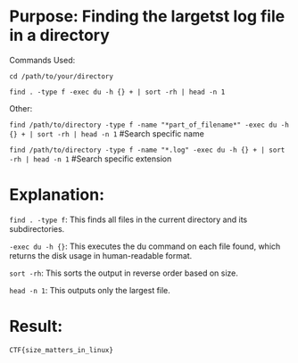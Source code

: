 # Purpose: Finding the largetst log file in a directory

Commands Used:

`cd /path/to/your/directory`

`find . -type f -exec du -h {} + | sort -rh | head -n 1`

Other:

`find /path/to/directory -type f -name "*part_of_filename*" -exec du -h {} + | sort -rh | head -n 1` #Search specific name

`find /path/to/directory -type f -name "*.log" -exec du -h {} + | sort -rh | head -n 1` #Search specific extension


# Explanation:
`find . -type f`: This finds all files in the current directory and its subdirectories.

`-exec du -h {}`: This executes the du command on each file found, which returns the disk usage in human-readable format.

`sort -rh`: This sorts the output in reverse order based on size.

`head -n 1`: This outputs only the largest file.

# Result:
`CTF{size_matters_in_linux}`
